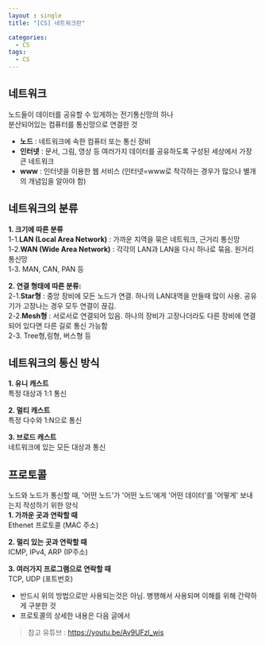 ```yaml
---
layout : single
title: "[CS] 네트워크란"

categories:
  - CS
tags:
  - CS
---
```



## 네트워크

노드들이 데이터를 공유할 수 있게하는 전기통신망의 하나<br>분산되어있는 컴퓨터를 통신망으로 연결한 것<br>
- **노드** : 네트워크에 속한 컴퓨터 또는 통신 장비<br>
- **인터넷** : 문서, 그림, 영상 등 여러가지 데이터를 공유하도록 구성된 세상에서 가장 큰 네트워크<br>
- **www** : 인터넷을 이용한 웹 서비스 (인터넷=www로 착각하는 경우가 많으나 별개의 개념임을 알아야 함)

## 네트워크의 분류

**1.  크기에 따른 분류**<br>1-1.**LAN (Local Area Network)** : 가까운 지역을 묶은 네트워크, 근거리 통신망<br>1-2.**WAN (Wide Area Network)** : 각각의 LAN과 LAN을 다시 하나로 묶음. 원거리 통신망<br>1-3. MAN, CAN, PAN 등  

**2.  연결 형태에 따른 분류:** <br>2-1.**Star형** : 중앙 장비에 모든 노드가 연결. 하나의 LAN대역을 만들때 많이 사용. 공유기가 고장나는 경우 모두 연결이 끊김.<br>2-2.**Mesh형** : 서로서로 연결되어 있음. 하나의 장비가 고장나더라도 다른 장비에 연결되어 있다면 다른 길로 통신 가능함<br>2-3. Tree형,링형, 버스형 등

## 네트워크의 통신 방식

**1.  유니 캐스트**<br>특정 대상과 1:1 통신

**2.  멀티 캐스트**<br>특정 다수와 1:N으로 통신

**3. 브로드 캐스트**<br>네트워크에 있는 모든 대상과 통신

## 프로토콜

노드와 노드가 통신할 때, '어떤 노드'가 '어떤  노드'에게 '어떤 데이터'를 '어떻게' 보내는지 작성하기 위한 양식<br>
**1.  가까운 곳과 연락할 때**<br>Ethenet 프로토콜 (MAC 주소)

**2.  멀리 있는 곳과 연락할 때**<br>ICMP, IPv4, ARP (IP주소)

**3. 여러가지 프로그램으로 연락할 때**<br>TCP, UDP (포트번호)

- 반드시 위의 방법으로만 사용되는것은 아님. 병행해서 사용되며 이해를 위해 간략하게 구분한 것
- 프로토콜의 상세한 내용은 다음 글에서

> 참고 유튜브 : https://youtu.be/Av9UFzl_wis
